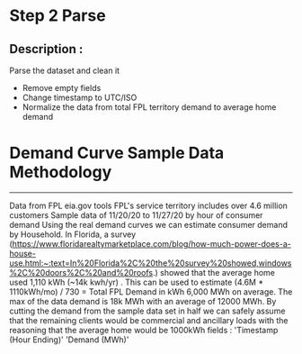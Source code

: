 # Step 2 Parse

## Description :
Parse the dataset and clean it 

- Remove empty fields
- Change timestamp to UTC/ISO
- Normalize the data from total FPL territory demand to average home demand


# Demand Curve Sample Data Methodology
---------------------------------------------------------
Data from FPL eia.gov tools 
FPL's service territory includes over 4.6 million customers
Sample data of 11/20/20 to 11/27/20 by hour of consumer demand
Using the real demand curves we can estimate consumer demand
by Household. In Florida, a survey (https://www.floridarealtymarketplace.com/blog/how-much-power-does-a-house-use.html:~:text=In%20Florida%2C%20the%20survey%20showed,windows%2C%20doors%2C%20and%20roofs.)
showed that the average home used 1,110 kWh (~14k kwh/yr) . 
This can be used to estimate 
(4.6M * 1110kWh/mo) / 730 = Total FPL Demand in kWh
6,000 MWh on average. The max of the data demand is 18k MWh 
with an average of 12000 MWh. By cutting the demand from the
sample data set in half we can safely assume that the 
remaining clients would be commercial and ancillary loads
with the reasoning that the average home would be 1000kWh
fields :
'Timestamp (Hour Ending)'
'Demand (MWh)'